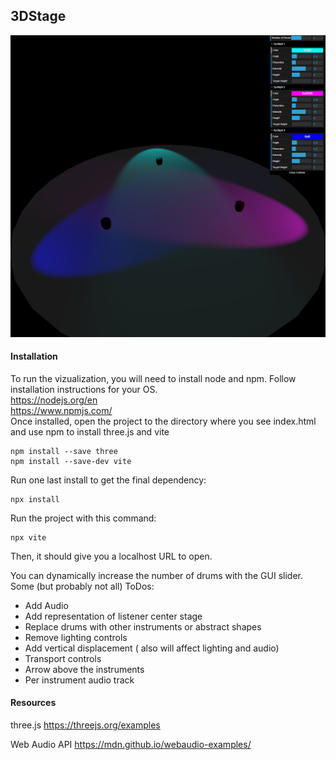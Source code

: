 ## 3DStage

![3D Stage](src/screenshot.png)

#### Installation
To run the vizualization, you will need to install node and npm. Follow installation instructions for your OS.
<br>
https://nodejs.org/en
<br>
https://www.npmjs.com/
<br>
Once installed, open the project to the directory where you see index.html and use npm to install three.js and vite
```
npm install --save three
npm install --save-dev vite
```

Run one last install to get the final dependency:

```
npx install
```
Run the project with this command:

```
npx vite
```

Then, it should give you a localhost URL to open. 

You can dynamically increase the number of drums with the GUI slider. 
Some (but probably not all) ToDos:

- Add Audio
- Add representation of listener center stage
- Replace drums with other instruments or abstract shapes
- Remove lighting controls
- Add vertical displacement ( also will affect lighting and audio)
- Transport controls 
- Arrow above the instruments
- Per instrument audio track

 
#### Resources
three.js
https://threejs.org/examples
<br>

Web Audio API
https://mdn.github.io/webaudio-examples/
<br>
